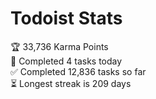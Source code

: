 
# Todoist Stats

<!-- TODO-IST:START -->
🏆  33,736 Karma Points           
🌸  Completed 4 tasks today           
✅  Completed 12,836 tasks so far           
⏳  Longest streak is 209 days
<!-- TODO-IST:END -->
